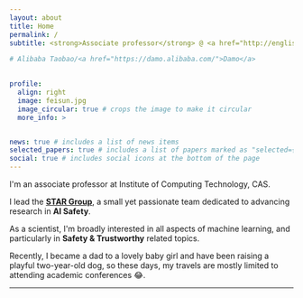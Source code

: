 ```yaml
---
layout: about
title: Home
permalink: /
subtitle: <strong>Associate professor</strong> @ <a href="http://english.ict.cas.cn/">ICT, CAS</a> &nbsp;•&nbsp; <a href="https://ict-star.github.io/">STAR Group</a> &nbsp;•&nbsp; <strong>Previously:</strong> Alibaba ⟵ ICT, CAS  ⟵  BIT

# Alibaba Taobao/<a href="https://damo.alibaba.com/">Damo</a>

 
profile:
  align: right
  image: feisun.jpg
  image_circular: true # crops the image to make it circular
  more_info: >


news: true # includes a list of news items
selected_papers: true # includes a list of papers marked as "selected={true}"
social: true # includes social icons at the bottom of the page
---
```



I'm an associate professor at Institute of Computing Technology, CAS.

I lead the [**STAR Group**](https://ict-star.github.io/), a small yet passionate team dedicated to advancing research in **AI Safety**.

As a scientist, I'm broadly interested in all aspects of machine learning, and particularly in **Safety & Trustworthy** related topics.

Recently, I became a dad to a lovely baby girl and have been raising a playful two-year-old dog, so these days, my travels are mostly limited to attending academic conferences 😂.




---

<!-- Now, I'm an associate professor at ICT, CAS. Prior to joining ICT, I was an algorithm expert at Alibaba. I recieved my PhD degree from the CAS Key Lab of Network Data Science and Technology in Institute of Computing Technology, Chinese Academy of Sciences under the supervision of Prof. Jun Xu and Prof. Jiafeng Guo, and Prof. Xueqi Cheng in July 2017. -->

<!-- Our team is focused on solving challenging problems at the intersection of AI x Biotech, building a fully-integrated AI platform for drug discovery.
If this resonates with you, we are actively hiring (full-time + internships)! -->

<!-- I have authored over 60 peer-reviewed publications in top-tier conferences such as ACL, WWW, and NeurIPS, as well as prestigious journals like TOIS and CSUR. Several of my works are recognized as highly cited on Google Scholar, with **6 papers ranking in the top 20 most-cited papers in the past 5 years**. I have also contributed as SPC or PC members over top conferences such as ACL, NeurIPS, ICML, IJCAI, AAAI and the invited reviewer for prestigious journals such as TOIS, TKDE, CSUR. I received the Best Long Paper Mention in RecSys 2019, and was selected by Stanford University as one of the [World’s Top 2% Scientists](https://elsevier.digitalcommonsdata.com/datasets/btchxktzyw/7) in 2023 and 2024. My research interests include NLP and RecSys, particularly in safety issues in these fields. -->

<!-- - BIT (2005-2009, 2009-2012); ICT CAS (2012--2017)
- Three years at **Taobao**, the larget Chinese E-con recommender system (recsys).
- Two years at **Alibaba Damo**, focusing on safety issues in recsys.
- [**60+ publications**](https://scholar.google.com/citations?user=OlRxBhcAAAAJ) in top-tier conferences and journals.
- **6 papers** ranking among the top 20 most-cited papers on Google Scholar (5 years).
- **Best Long Paper Mention** at **RecSys 2019**.
- **Stanford University’s World’s Top 2% Scientists** ([2023](https://elsevier.digitalcommonsdata.com/datasets/btchxktzyw/6), [2024](https://elsevier.digitalcommonsdata.com/datasets/btchxktzyw/7)). -->


<!-- - Served as **Senior Program Committee (SPC)** or **Program Committee (PC) member** for leading conferences, including ACL, NeurIPS, ICML, IJCAI, and AAAI. -->
<!-- - Invited reviewer for prestigious journals such as **TOIS**, **TKDE**, and **CSUR**. -->


<!-- - Focused on **Natural Language Processing (NLP)** and **Recommender Systems (RecSys)**, with a particular emphasis on **safety issues** in these fields. -->

<!-- ### Research

* Knowledge mechanisms of LLM—how they learn, memorize, recall, update/edit, and forget knowledge
* Uncertainty/knowlede boundary of LLMs; Hallucination 
* LLM for recommendation simulation; recommendation safety -->

